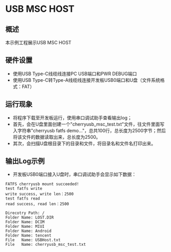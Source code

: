 # USB MSC HOST

## 概述

本示例工程展示USB MSC HOST

## 硬件设置

- 使用USB Type-C线缆线连接PC USB端口和PWR DEBUG端口
- 使用USB Type-C转Type-A线缆线连接开发板USB0端口和U盘（文件系统格式：FAT）

## 运行现象

- 将程序下载至开发板运行，使用串口调试助手查看输出log；
- 首先，会在U盘里面创建一个"cherryusb_msc_test.txt"文件，往文件里面写入字符串"cherryusb fatfs demo..."，总共100行，总长度为2500字节；然后将该文件的数据读取出来，总长度为2500。
- 其次，会扫描U盘根目录下的目录和文件，将目录名和文件名打印出来。

## 输出Log示例

- 开发板USB0端口接入U盘时，串口调试助手会显示如下数据：
```console
FATFS cherryusb mount succeeded!
test fatfs write
write success, write len：2500
test fatfs read
read success, read len：2500

Direcotry Path: /
Folder Name: LOST.DIR
Folder Name: DCIM
Folder Name: MIUI
Folder Name: Android
Folder Name: tencent
File   Name: USBHost.txt
File   Name: cherryusb_msc_test.txt
```




